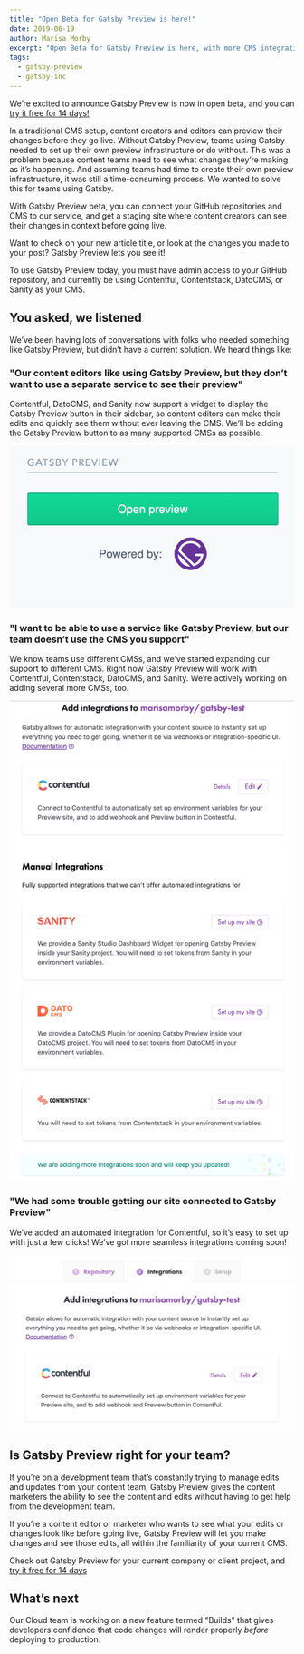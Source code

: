 ```yaml
---
title: "Open Beta for Gatsby Preview is here!"
date: 2019-06-19
author: Marisa Morby
excerpt: "Open Beta for Gatsby Preview is here, with more CMS integrations!"
tags:
  - gatsby-preview
  - gatsby-inc
---
```


We’re excited to announce Gatsby Preview is now in open beta, and you can [try it free for 14 days!](https://www.gatsbyjs.com/preview)

In a traditional CMS setup, content creators and editors can preview their changes before they go live. Without Gatsby Preview, teams using Gatsby needed to set up their own preview infrastructure or do without. This was a problem because content teams need to see what changes they’re making as it’s happening. And assuming teams had time to create their own preview infrastructure, it was still a time-consuming process. We wanted to solve this for teams using Gatsby.

With Gatsby Preview beta, you can connect your GitHub repositories and CMS to our service, and get a staging site where content creators can see their changes in context before going live.

Want to check on your new article title, or look at the changes you made to your post? Gatsby Preview lets you see it!

To use Gatsby Preview today, you must have admin access to your GitHub repository, and currently be using Contentful, Contentstack, DatoCMS, or Sanity as your CMS.

## You asked, we listened

We’ve been having lots of conversations with folks who needed something like Gatsby Preview, but didn’t have a current solution. We heard things like:

### "Our content editors like using Gatsby Preview, but they don’t want to use a separate service to see their preview"

Contentful, DatoCMS, and Sanity now support a widget to display the Gatsby Preview button in their sidebar, so content editors can make their edits and quickly see them without ever leaving the CMS. We’ll be adding the Gatsby Preview button to as many supported CMSs as possible.

![Gatsby Preview button in Contentful](./images/gatsby-preview-button.png)

### "I want to be able to use a service like Gatsby Preview, but our team doesn’t use the CMS you support"

We know teams use different CMSs, and we’ve started expanding our support to different CMS. Right now Gatsby Preview will work with Contentful, Contentstack, DatoCMS, and Sanity. We’re actively working on adding several more CMSs, too.

![Seamless and manual CMS integrations in Gatsby Preview](./images/all-integrations.png)

### "We had some trouble getting our site connected to Gatsby Preview"

We’ve added an automated integration for Contentful, so it’s easy to set up with just a few clicks! We’ve got more seamless integrations coming soon!

![Seamless integration set up for Contentful](./images/seamless-integration.png)

## Is Gatsby Preview right for your team?

If you’re on a development team that’s constantly trying to manage edits and updates from your content team, Gatsby Preview gives the content marketers the ability to see the content and edits without having to get help from the development team.

If you’re a content editor or marketer who wants to see what your edits or changes look like before going live, Gatsby Preview will let you make changes and see those edits, all within the familiarity of your current CMS.

Check out Gatsby Preview for your current company or client project, and [try it free for 14 days](https://www.gatsbyjs.com/preview)

## What’s next

Our Cloud team is working on a new feature termed "Builds" that gives developers confidence that code changes will render properly _before_ deploying to production.
